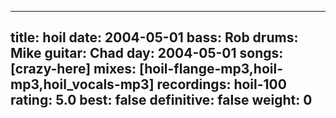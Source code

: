 
---
title: hoil
date: 2004-05-01
bass:	Rob
drums:	Mike
guitar:	Chad
day: 2004-05-01
songs: [crazy-here]
mixes: [hoil-flange-mp3,hoil-mp3,hoil_vocals-mp3]
recordings: hoil-100
rating: 5.0
best: false
definitive: false
weight: 0
---
